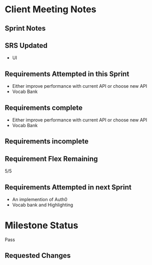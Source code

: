 # Client Meeting Notes

## Sprint Notes

## SRS Updated

- UI

## Requirements Attempted in this Sprint

- Either improve performance with current API or choose new API
- Vocab Bank

## Requirements complete

- Either improve performance with current API or choose new API
- Vocab Bank

## Requirements incomplete


## Requirement Flex Remaining

5/5

## Requirements Attempted in next Sprint

- An implemention of Auth0
- Vocab bank and Highlighting

# Milestone Status

Pass

## Requested Changes
